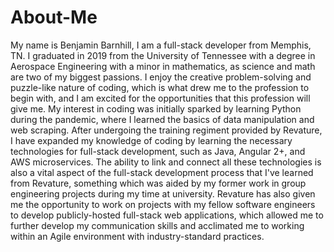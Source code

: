 # About-Me

My name is Benjamin Barnhill, I am a full-stack developer from Memphis, TN. I graduated in 2019 from the University of Tennessee with a degree in Aerospace Engineering with a minor in mathematics, as science and math are two of my biggest passions. I enjoy the creative problem-solving and puzzle-like nature of coding, which is what drew me to the profession to begin with, and I am excited for the opportunities that this profession will give me. My interest in coding was initially sparked by learning Python during the pandemic, where I learned the basics of data manipulation and web scraping. After undergoing the training regiment provided by Revature, I have expanded my knowledge of coding by learning the necessary technologies for full-stack development, such as Java, Angular 2+, and AWS microservices. The ability to link and connect all these technologies is also a vital aspect of the full-stack development process that I've learned from Revature, something which was aided by my former work in group engineering projects during my time at university. Revature has also given me the opportunity to work on projects with my fellow software engineers to develop publicly-hosted full-stack web applications, which allowed me to further develop my communication skills and acclimated me to working within an Agile environment with industry-standard practices. 
